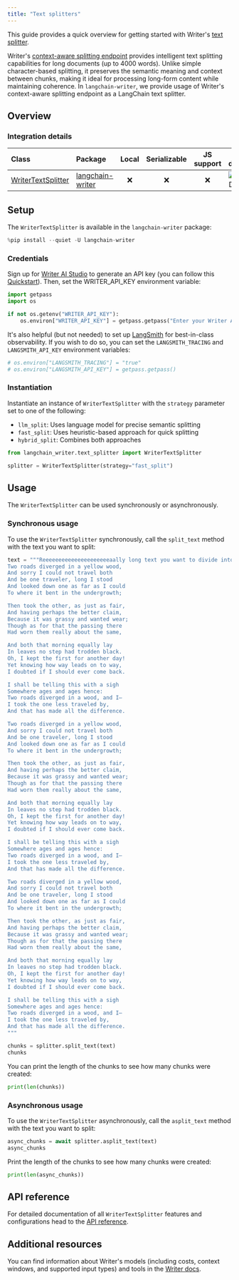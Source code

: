 ```yaml
---
title: "Text splitters"
---
```


This guide provides a quick overview for getting started with Writer's [text splitter](/oss/concepts/text_splitters/).

Writer's [context-aware splitting endpoint](https://dev.writer.com/api-guides/tools#context-aware-text-splitting) provides intelligent text splitting capabilities for long documents (up to 4000 words). Unlike simple character-based splitting, it preserves the semantic meaning and context between chunks, making it ideal for processing long-form content while maintaining coherence. In `langchain-writer`, we provide usage of Writer's context-aware splitting endpoint as a LangChain text splitter.

## Overview

### Integration details

| Class                                                                                                                                    | Package          | Local | Serializable | JS support |                                        Package downloads                                         |                                        Package latest                                         |
|:-----------------------------------------------------------------------------------------------------------------------------------------|:-----------------| :---: | :---: |:----------:|:------------------------------------------------------------------------------------------------:|:---------------------------------------------------------------------------------------------:|
| [WriterTextSplitter](https://github.com/writer/langchain-writer/blob/main/langchain_writer/text_splitter.py#L11) | [langchain-writer](https://pypi.org/project/langchain-writer/) |      ❌       |                                       ❌                                       | ❌ | ![PyPI - Downloads](https://img.shields.io/pypi/dm/langchain-writer?style=flat-square&label=%20) | ![PyPI - Version](https://img.shields.io/pypi/v/langchain-writer?style=flat-square&label=%20) |

## Setup

The `WriterTextSplitter` is available in the `langchain-writer` package:

```python
%pip install --quiet -U langchain-writer
```

### Credentials

Sign up for [Writer AI Studio](https://app.writer.com/aistudio/signup?utm_campaign=devrel) to generate an API key (you can follow this [Quickstart](https://dev.writer.com/api-guides/quickstart)). Then, set the WRITER_API_KEY environment variable:

```python
import getpass
import os

if not os.getenv("WRITER_API_KEY"):
    os.environ["WRITER_API_KEY"] = getpass.getpass("Enter your Writer API key: ")
```

It's also helpful (but not needed) to set up [LangSmith](https://smith.langchain.com/) for best-in-class observability. If you wish to do so, you can set the `LANGSMITH_TRACING` and `LANGSMITH_API_KEY` environment variables:

```python
# os.environ["LANGSMITH_TRACING"] = "true"
# os.environ["LANGSMITH_API_KEY"] = getpass.getpass()
```

### Instantiation

Instantiate an instance of `WriterTextSplitter` with the `strategy` parameter set to one of the following:

- `llm_split`: Uses language model for precise semantic splitting
- `fast_split`: Uses heuristic-based approach for quick splitting
- `hybrid_split`: Combines both approaches

```python
from langchain_writer.text_splitter import WriterTextSplitter

splitter = WriterTextSplitter(strategy="fast_split")
```

## Usage

The `WriterTextSplitter` can be used synchronously or asynchronously.

### Synchronous usage

To use the `WriterTextSplitter` synchronously, call the `split_text` method with the text you want to split:

```python
text = """Reeeeeeeeeeeeeeeeeeeeeaally long text you want to divide into smaller chunks. For example you can add a poem multiple times:
Two roads diverged in a yellow wood,
And sorry I could not travel both
And be one traveler, long I stood
And looked down one as far as I could
To where it bent in the undergrowth;

Then took the other, as just as fair,
And having perhaps the better claim,
Because it was grassy and wanted wear;
Though as for that the passing there
Had worn them really about the same,

And both that morning equally lay
In leaves no step had trodden black.
Oh, I kept the first for another day!
Yet knowing how way leads on to way,
I doubted if I should ever come back.

I shall be telling this with a sigh
Somewhere ages and ages hence:
Two roads diverged in a wood, and I—
I took the one less traveled by,
And that has made all the difference.

Two roads diverged in a yellow wood,
And sorry I could not travel both
And be one traveler, long I stood
And looked down one as far as I could
To where it bent in the undergrowth;

Then took the other, as just as fair,
And having perhaps the better claim,
Because it was grassy and wanted wear;
Though as for that the passing there
Had worn them really about the same,

And both that morning equally lay
In leaves no step had trodden black.
Oh, I kept the first for another day!
Yet knowing how way leads on to way,
I doubted if I should ever come back.

I shall be telling this with a sigh
Somewhere ages and ages hence:
Two roads diverged in a wood, and I—
I took the one less traveled by,
And that has made all the difference.

Two roads diverged in a yellow wood,
And sorry I could not travel both
And be one traveler, long I stood
And looked down one as far as I could
To where it bent in the undergrowth;

Then took the other, as just as fair,
And having perhaps the better claim,
Because it was grassy and wanted wear;
Though as for that the passing there
Had worn them really about the same,

And both that morning equally lay
In leaves no step had trodden black.
Oh, I kept the first for another day!
Yet knowing how way leads on to way,
I doubted if I should ever come back.

I shall be telling this with a sigh
Somewhere ages and ages hence:
Two roads diverged in a wood, and I—
I took the one less traveled by,
And that has made all the difference.
"""

chunks = splitter.split_text(text)
chunks
```

You can print the length of the chunks to see how many chunks were created:

```python
print(len(chunks))
```

### Asynchronous usage

To use the `WriterTextSplitter` asynchronously, call the `asplit_text` method with the text you want to split:

```python
async_chunks = await splitter.asplit_text(text)
async_chunks
```

Print the length of the chunks to see how many chunks were created:

```python
print(len(async_chunks))
```

## API reference

For detailed documentation of all `WriterTextSplitter` features and configurations head to the [API reference](https://python.langchain.com/api_reference/writer/text_splitter/langchain_writer.text_splitter.WriterTextSplitter.html#langchain_writer.text_splitter.WriterTextSplitter).

## Additional resources

You can find information about Writer's models (including costs, context windows, and supported input types) and tools in the [Writer docs](https://dev.writer.com/home).
